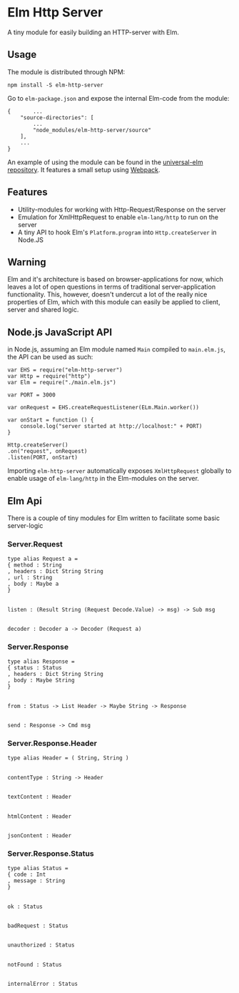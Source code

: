 # Elm Http Server
A tiny module for easily building an HTTP-server with Elm.

## Usage
The module is distributed through NPM:

`npm install -S elm-http-server`

Go to `elm-package.json` and expose the internal Elm-code from the module:


    {       ...
        "source-directories": [
            ...
            "node_modules/elm-http-server/source"
        ],
        ...
    }


An example of using the module can be found in the [universal-elm repository](https://github.com/opvasger/universal-elm). It features a small setup using [Webpack](https://webpack.js.org/).

## Features
- Utility-modules for working with Http-Request/Response on the server
- Emulation for XmlHttpRequest to enable `elm-lang/http` to run on the server
- A tiny API to hook Elm's `Platform.program` into `Http.createServer` in Node.JS

## Warning
Elm and it's architecture is based on browser-applications for now, which leaves a lot of open questions in terms of traditional server-application functionality. This, however, doesn't undercut a lot of the really nice properties of Elm, which with this module can easily be applied to client, server and shared logic.

## Node.js JavaScript API
in Node.js, assuming an Elm module named `Main` compiled to `main.elm.js`, the API can be used as such:

    var EHS = require("elm-http-server")
    var Http = require("http")
    var Elm = require("./main.elm.js")
    
    var PORT = 3000

    var onRequest = EHS.createRequestListener(ELm.Main.worker())
    
    var onStart = function () {
        console.log("server started at http://localhost:" + PORT)
    }

    Http.createServer()
    .on("request", onRequest)
    .listen(PORT, onStart)

Importing `elm-http-server` automatically exposes `XmlHttpRequest` globally to enable usage of `elm-lang/http` in the Elm-modules on the server.

## Elm Api
There is a couple of tiny modules for Elm written to facilitate some basic server-logic

### Server.Request
    type alias Request a =
    { method : String
    , headers : Dict String String
    , url : String
    , body : Maybe a
    }  
##    
    listen : (Result String (Request Decode.Value) -> msg) -> Sub msg
##
    decoder : Decoder a -> Decoder (Request a)

### Server.Response
    type alias Response =
    { status : Status
    , headers : Dict String String
    , body : Maybe String
    }
##
    from : Status -> List Header -> Maybe String -> Response
##
    send : Response -> Cmd msg

### Server.Response.Header
    type alias Header = ( String, String )
##
    contentType : String -> Header
##
    textContent : Header
##
    htmlContent : Header
##
    jsonContent : Header

### Server.Response.Status
    type alias Status =
    { code : Int
    , message : String
    }
##
    ok : Status
##
    badRequest : Status
##
    unauthorized : Status
##
    notFound : Status
##
    internalError : Status